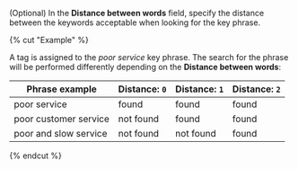 (Optional) In the **Distance between words** field, specify the distance between the keywords acceptable when looking for the key phrase.

{% cut "Example" %}

A tag is assigned to the _poor service_ key phrase. The search for the phrase will be performed differently depending on the **Distance between words**:

| Phrase example | Distance: `0` | Distance: `1` | Distance: `2` |
| ----------- | ----------- | ----------- | ----------- |
| poor service | found | found | found |
| poor customer service | not found | found | found |
| poor and slow service | not found | not found | found |

{% endcut %}
